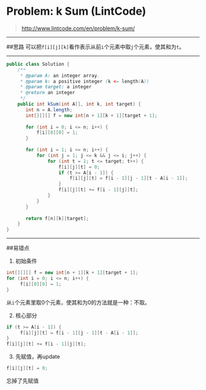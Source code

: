 # Problem: k Sum (LintCode)


> http://www.lintcode.com/en/problem/k-sum/

--------------------
##思路
可以把```f[i][j][k]```看作表示从前```i```个元素中取```j```个元素，使其和为```t```。

-------------------------------

```java
public class Solution {
    /**
     * @param A: an integer array.
     * @param k: a positive integer (k <= length(A))
     * @param target: a integer
     * @return an integer
     */
    public int kSum(int A[], int k, int target) {
       int n = A.length;
       int[][][] f = new int[n + 1][k + 1][target + 1];
      
       for (int i = 0; i <= n; i++) {
           f[i][0][0] = 1;
       }
       
       for (int i = 1; i <= n; i++) {
           for (int j = 1; j <= k && j <= i; j++) {
               for (int t = 1; t <= target; t++) {
                   f[i][j][t] = 0;
                   if (t >= A[i - 1]) {
                       f[i][j][t] = f[i - 1][j - 1][t - A[i - 1]];
                   }
                   f[i][j][t] += f[i - 1][j][t]; 
               }
           }
       }
       
       return f[n][k][target];
    }
}
```
-------------------------
##易错点

1. 初始条件
```java
int[][][] f = new int[n + 1][k + 1][target + 1];      
for (int i = 0; i <= n; i++) {
     f[i][0][0] = 1;
}
```
从```i```个元素里取0个元素，使其和为0的方法就是一种：不取。

2. 核心部分
```java
if (t >= A[i - 1]) {
     f[i][j][t] = f[i - 1][j - 1][t - A[i - 1]];
}
f[i][j][t] += f[i - 1][j][t]; 
```
3. 先赋值，再update
```java
f[i][j][t] = 0;
```
忘掉了先赋值

































